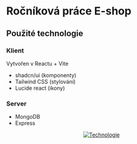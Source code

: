 # Ročníková práce E-shop
## Použité technologie
### Klient
Vytvořen v Reactu + Vite
- shadcn/ui (komponenty)
- Tailwind CSS (stylování)
- Lucide react (ikony)
### Server
- MongoDB
- Express

<div align="center"> 
  
  [![Technologie](https://skillicons.dev/icons?i=react,js,html,css,express,nodejs,mongodb)](https://skillicons.dev)
  
</div>
